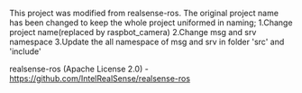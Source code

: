 This project was modified from realsense-ros.
The original project name has been changed to keep the whole project  uniformed in naming;
	1.Change project name(replaced by raspbot_camera)
	2.Change msg and srv namespace
	3.Update the all namespace of  msg and srv  in folder 'src' and 'include' 

realsense-ros (Apache License 2.0) - https://github.com/IntelRealSense/realsense-ros
